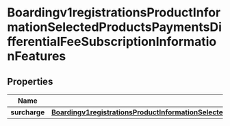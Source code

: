 
# Boardingv1registrationsProductInformationSelectedProductsPaymentsDifferentialFeeSubscriptionInformationFeatures

## Properties
Name | Type | Description | Notes
------------ | ------------- | ------------- | -------------
**surcharge** | [**Boardingv1registrationsProductInformationSelectedProductsPaymentsCardProcessingSubscriptionInformationFeatures**](Boardingv1registrationsProductInformationSelectedProductsPaymentsCardProcessingSubscriptionInformationFeatures.md) |  |  [optional]



